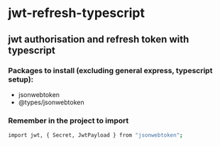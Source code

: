 # jwt-refresh-typescript

## jwt authorisation and refresh token with typescript

### Packages to install (excluding general express, typescript setup):

- jsonwebtoken
- @types/jsonwebtoken

### Remember in the project to import

```sh
import jwt, { Secret, JwtPayload } from "jsonwebtoken";
```
